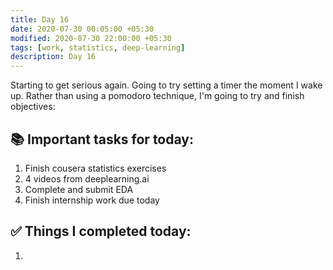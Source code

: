 ```yaml
---
title: Day 16
date: 2020-07-30 00:05:00 +05:30
modified: 2020-07-30 22:00:00 +05:30
tags: [work, statistics, deep-learning]
description: Day 16
---
```


Starting to get serious again. Going to try setting a timer the moment I wake up. Rather than using a pomodoro technique, I'm going to try and finish objectives:

## 📚 Important tasks for today:
1. Finish cousera statistics exercises 
2. 4 videos from deeplearning.ai
3. Complete and submit EDA
4. Finish internship work due today

## ✅ Things I completed today:
1. 